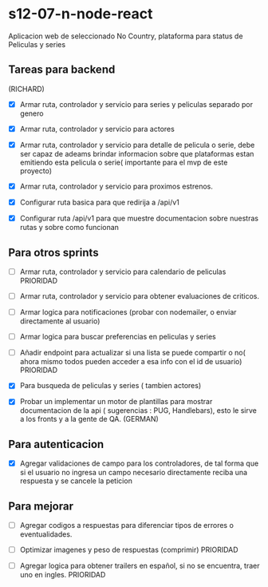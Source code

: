# s12-07-n-node-react
Aplicacion web de seleccionado No Country, plataforma para status de Peliculas y series
## Tareas para backend

(RICHARD)
- [X] Armar ruta, controlador y servicio para series y peliculas separado por genero
- [X] Armar ruta, controlador y servicio para actores
- [X] Armar ruta, controlador y servicio para detalle de pelicula o serie, debe ser capaz de adeams brindar informacion sobre que plataformas estan emitiendo esta pelicula o serie( importante para el mvp de este proyecto)
- [X] Armar ruta, controlador y servicio para proximos estrenos.
- [X] Configurar ruta basica para que redirija a /api/v1
- [X] Configurar ruta /api/v1 para que muestre documentacion sobre nuestras rutas y sobre como funcionan



## Para otros sprints

- [ ] Armar ruta, controlador y servicio para calendario de peliculas PRIORIDAD
- [ ] Armar ruta, controlador y servicio para obtener evaluaciones de criticos.
- [ ] Armar logica para notificaciones (probar con nodemailer, o enviar directamente al usuario) 
- [ ] Armar logica para buscar preferencias en peliculas y series
- [ ] Añadir endpoint para actualizar si una lista se puede compartir o no( ahora mismo todos pueden acceder a esa info con el id de usuario) PRIORIDAD
- [X] Para busqueda de peliculas y series ( tambien actores)
- [X] Probar un implementar un motor de plantillas para mostrar documentacion de la api ( sugerencias : PUG, Handlebars), esto le sirve a los fronts y a la gente de QA. (GERMAN)


## Para autenticacion 
- [X] Agregar validaciones de campo para los controladores, de tal forma que si el usuario no ingresa un campo necesario directamente reciba una respuesta y se cancele la peticion

## Para mejorar
- [ ] Agregar codigos a respuestas para diferenciar tipos de errores o eventualidades.
- [ ] Optimizar imagenes y peso de respuestas (comprimir) PRIORIDAD
- [ ] Agregar logica para obtener trailers en español, si no se encuentra, traer uno en ingles. PRIORIDAD



